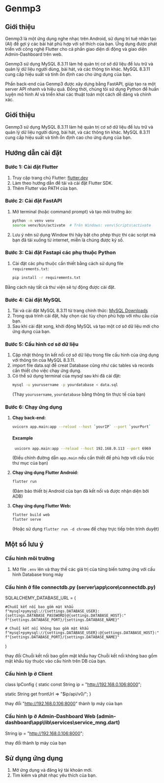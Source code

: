 # Genmp3

## Giới thiệu

Genmp3 là một ứng dụng nghe nhạc trên Android, sử dụng trí tuệ nhân tạo (AI) để gợi ý các bài hát phù hợp với sở thích của bạn. Ứng dụng được phát triển với công nghệ Flutter cho cả phần giao diện di động và giao diện Admin-Dashboard trên web. 

Genmp3 sử dụng MySQL 8.3.11 làm hệ quản trị cơ sở dữ liệu để lưu trữ và quản lý dữ liệu người dùng, bài hát, và các thông tin khác. MySQL 8.3.11 cung cấp hiệu suất và tính ổn định cao cho ứng dụng của bạn.

Phần back-end của Genmp3 được xây dựng bằng FastAPI, giúp tạo ra một server API nhanh và hiệu quả. Đồng thời, chúng tôi sử dụng Python để huấn luyện mô hình AI và triển khai các thuật toán một cách dễ dàng và chính xác.

## Giới thiệu

Genmp3 sử dụng MySQL 8.3.11 làm hệ quản trị cơ sở dữ liệu để lưu trữ và quản lý dữ liệu người dùng, bài hát, và các thông tin khác. MySQL 8.3.11 cung cấp hiệu suất và tính ổn định cao cho ứng dụng của bạn.

## Hướng dẫn cài đặt

### Bước 1: Cài đặt Flutter

1. Truy cập trang chủ Flutter: [flutter.dev](https://flutter.dev)
2. Làm theo hướng dẫn để tải và cài đặt Flutter SDK.
3. Thêm Flutter vào PATH của bạn.

### Bước 2: Cài đặt FastAPI

1. Mở terminal (hoặc command prompt) và tạo môi trường ảo:
    ```bash
    python -m venv venv
    source venv/bin/activate  # Trên Windows: venv\Scripts\activate
    ```
2. Lưu ý nên sử dụng Window thì hãy bật cho phép thực thi các script mà bạn đã tải xuống từ internet, miễn là chúng được ký số.
   
    
    

### Bước 3: Cài đặt Fastapi các phụ thuộc Python

1. Cài đặt các phụ thuộc cần thiết bằng cách sử dụng file `requirements.txt`:
    ```bash
    pip install -r requirements.txt
    ```
Bằng cách này tất cả thư viện sẽ tự động được cài đặt.

### Bước 4: Cài đặt MySQL

1. Tải và cài đặt MySQL 8.3.11 từ trang chính thức: [MySQL Downloads](https://dev.mysql.com/downloads/mysql/)
2. Trong quá trình cài đặt, hãy chọn các tùy chọn phù hợp với nhu cầu của bạn.
3. Sau khi cài đặt xong, khởi động MySQL và tạo một cơ sở dữ liệu mới cho ứng dụng của bạn.

### Bước 5: Cấu hình cơ sở dữ liệu

1. Cập nhật thông tin kết nối cơ sở dữ liệu trong file cấu hình của ứng dụng với thông tin của MySQL 8.3.11.
2. import file data.sql để creat Database cũng như các tables và records cần thiết cho việc chạy ứng dụng.
3. Có thể sử dụng terminal của mysql sau khi đã cài đặt:
    ```bash
    mysql -u yourusername -p yourdatabase < data.sql
    ```
   (Thay `yourusername`, `yourdatabase` bằng thông tin thực tế của bạn)

### Bước 6: Chạy ứng dụng

1. **Chạy back-end:**
    ```bash
    uvicorn app.main:app --reload --host `yourIP` --port `yourPort`
    ```
    #### Excample
   ```bash
    uvicorn app.main:app --reload --host 192.168.0.113 --port 6969
    ```
   (Điều chỉnh đường dẫn `app.main` nếu cần thiết để phù hợp với cấu trúc thư mục của bạn)

3. **Chạy ứng dụng Flutter Android:**
    ```bash
    flutter run
    ```
   (Đảm bảo thiết bị Android của bạn đã kết nối và được nhận diện bởi ADB)

4. **Chạy ứng dụng Flutter Web:**
    ```bash
    flutter build web
    flutter serve
    ```
   (Hoặc sử dụng `flutter run -d chrome` để chạy trực tiếp trên trình duyệt)

## Một số lưu ý

### Cấu hình môi trường

1. Mở file `.env` lên và thay thế các giá trị của từng biến tương ứng với cấu hình Database trong máy

### Cấu hình ở file connectdb.py (server\app\core\connectdb.py)
SQLALCHEMY_DATABASE_URL = (

    #Chuỗi kết nối bao gồm mật khẩu
    f"mysql+pymysql://{settings.DATABASE_USER}:{settings.DATABASE_PASSWORD}@{settings.DATABASE_HOST}:"
    f"{settings.DATABASE_PORT}/{settings.DATABASE_NAME}"

    # Chuỗi kết nối không bao gồm mật khẩu
    f"mysql+pymysql://{settings.DATABASE_USER}:@{settings.DATABASE_HOST}:"
    f"{settings.DATABASE_PORT}/{settings.DATABASE_NAME}"
)

thay đổi Chuỗi kết nối bao gồm mật khẩu hay Chuỗi kết nối không bao gồm mật khẩu tùy thuộc vào cấu hình trên DB của bạn.

### Cấu hình Ip ở Client

class IpConfig {
  static const String ip = "http://192.168.0.106:8000";

  static String get frontUrl => "$ip/api/v0/";
}

thay đổi "http://192.168.0.106:8000" thành Ip máy của bạn

### Cấu hình Ip ở Admin-Dashboard Web (admin-dashboard\app\lib\services\service_mng.dart)

String ip = "http://192.168.0.106:8000";

thay đổi thành Ip máy của bạn


## Sử dụng ứng dụng

1. Mở ứng dụng và đăng ký tài khoản mới.
2. Tìm kiếm và phát nhạc yêu thích của bạn.


